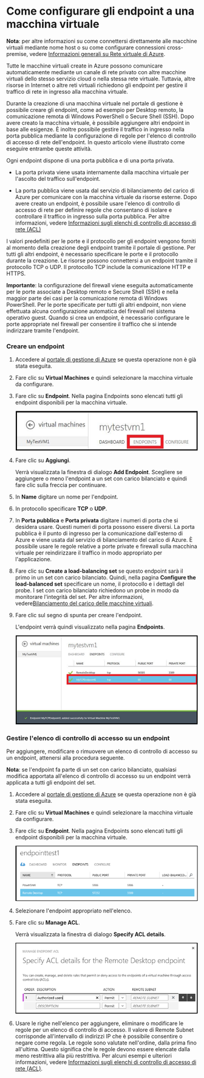 <properties writer="kathydav" editor="tysonn" manager="jeffreyg" />

# Come configurare gli endpoint a una macchina virtuale

**Nota**: per altre informazioni su come connettersi direttamente alle macchine virtuali mediante nome host o su come configurare connessioni cross-premise, vedere [Informazioni generali su Rete virtuale di Azure][Informazioni generali su Rete virtuale di Azure].

Tutte le macchine virtuali create in Azure possono comunicare automaticamente mediante un canale di rete privato con altre macchine virtuali dello stesso servizio cloud o nella stessa rete virtuale. Tuttavia, altre risorse in Internet o altre reti virtuali richiedono gli endpoint per gestire il traffico di rete in ingresso alla macchina virtuale.

Durante la creazione di una macchina virtuale nel portale di gestione è possibile creare gli endpoint, come ad esempio per Desktop remoto, la comunicazione remota di Windows PowerShell o Secure Shell (SSH). Dopo avere creato la macchina virtuale, è possibile aggiungere altri endpoint in base alle esigenze. È inoltre possibile gestire il traffico in ingresso nella porta pubblica mediante la configurazione di regole per l'elenco di controllo di accesso di rete dell'endpoint. In questo articolo viene illustrato come eseguire entrambe queste attività.

Ogni endpoint dispone di una porta pubblica e di una porta privata.

-   La porta privata viene usata internamente dalla macchina virtuale per l'ascolto del traffico sull'endpoint.

-   La porta pubblica viene usata dal servizio di bilanciamento del carico di Azure per comunicare con la macchina virtuale da risorse esterne. Dopo avere creato un endpoint, è possibile usare l'elenco di controllo di accesso di rete per definire regole che consentano di isolare e controllare il traffico in ingresso sulla porta pubblica. Per altre informazioni, vedere [Informazioni sugli elenchi di controllo di accesso di rete (ACL)][Informazioni sugli elenchi di controllo di accesso di rete (ACL)]

I valori predefiniti per le porte e il protocollo per gli endpoint vengono forniti al momento della creazione degli endpoint tramite il portale di gestione. Per tutti gli altri endpoint, è necessario specificare le porte e il protocollo durante la creazione. Le risorse possono connettersi a un endpoint tramite il protocollo TCP o UDP. Il protocollo TCP include la comunicazione HTTP e HTTPS.

**Importante**: la configurazione del firewall viene eseguita automaticamente per le porte associate a Desktop remoto e Secure Shell (SSH) e nella maggior parte dei casi per la comunicazione remota di Windows PowerShell. Per le porte specificate per tutti gli altri endpoint, non viene effettuata alcuna configurazione automatica del firewall nel sistema operativo guest. Quando si crea un endpoint, è necessario configurare le porte appropriate nel firewall per consentire il traffico che si intende indirizzare tramite l'endpoint.

### Creare un endpoint

1.  Accedere al [portale di gestione di Azure][portale di gestione di Azure] se questa operazione non è già stata eseguita.

2.  Fare clic su **Virtual Machines** e quindi selezionare la macchina virtuale da configurare.

3.  Fare clic su **Endpoint**. Nella pagina Endpoints sono elencati tutti gli endpoint disponibili per la macchina virtuale.

    ![Endpoint][Endpoint]

4.  Fare clic su **Aggiungi**.

    Verrà visualizzata la finestra di dialogo **Add Endpoint**. Scegliere se aggiungere o meno l'endpoint a un set con carico bilanciato e quindi fare clic sulla freccia per continuare.

5.  In **Name** digitare un nome per l'endpoint.

6.  In protocollo specificare **TCP** o **UDP**.

7.  In **Porta pubblica** e **Porta privata** digitare i numeri di porta che si desidera usare. Questi numeri di porta possono essere diversi. La porta pubblica è il punto di ingresso per la comunicazione dall'esterno di Azure e viene usata dal servizio di bilanciamento del carico di Azure. È possibile usare le regole relative a porte private e firewall sulla macchina virtuale per reindirizzare il traffico in modo appropriato per l'applicazione.

8.  Fare clic su **Create a load-balancing set** se questo endpoint sarà il primo in un set con carico bilanciato. Quindi, nella pagina **Configure the load-balanced set** specificare un nome, il protocollo e i dettagli del probe. I set con carico bilanciato richiedono un probe in modo da monitorare l'integrità del set. Per altre informazioni, vedere[Bilanciamento del carico delle macchine virtuali][Bilanciamento del carico delle macchine virtuali].

9.  Fare clic sul segno di spunta per creare l'endpoint.

    L'endpoint verrà quindi visualizzato nella pagina **Endpoints**.

    ![Creazione dell'endpoint completata][Creazione dell'endpoint completata]

### Gestire l'elenco di controllo di accesso su un endpoint

Per aggiungere, modificare o rimuovere un elenco di controllo di accesso su un endpoint, attenersi alla procedura seguente.

**Nota**: se l'endpoint fa parte di un set con carico bilanciato, qualsiasi modifica apportata all'elenco di controllo di accesso su un endpoint verrà applicata a tutti gli endpoint del set.

1.  Accedere al [portale di gestione di Azure][portale di gestione di Azure] se questa operazione non è già stata eseguita.

2.  Fare clic su **Virtual Machines** e quindi selezionare la macchina virtuale da configurare.

3.  Fare clic su **Endpoint**. Nella pagina Endpoints sono elencati tutti gli endpoint disponibili per la macchina virtuale.

    ![Elenco di controllo di accesso][Elenco di controllo di accesso]

4.  Selezionare l'endpoint appropriato nell'elenco.

5.  Fare clic su **Manage ACL**.

    Verrà visualizzata la finestra di dialogo **Specify ACL details**.

    ![Immissione dei dettagli sull'elenco di controllo di accesso][Immissione dei dettagli sull'elenco di controllo di accesso]

6.  Usare le righe nell'elenco per aggiungere, eliminare o modificare le regole per un elenco di controllo di accesso. Il valore di Remote Subnet corrisponde all'intervallo di indirizzi IP che è possibile consentire o negare come regola. Le regole sono valutate nell'ordine, dalla prima fino all'ultima. Questo significa che le regole devono essere elencate dalla meno restrittiva alla più restrittiva. Per alcuni esempi e ulteriori informazioni, vedere [Informazioni sugli elenchi di controllo di accesso di rete (ACL)][Informazioni sugli elenchi di controllo di accesso di rete (ACL)].

  [Informazioni generali su Rete virtuale di Azure]: http://go.microsoft.com/fwlink/p/?LinkID=294063
  [Informazioni sugli elenchi di controllo di accesso di rete (ACL)]: http://go.microsoft.com/fwlink/p/?LinkId=303816
  [portale di gestione di Azure]: http://manage.windowsazure.com
  [Endpoint]: ./media/howto-setup-endpoints/endpointswindows.png
  [Bilanciamento del carico delle macchine virtuali]: http://www.windowsazure.com/it-it/manage/windows/common-tasks/how-to-load-balance-virtual-machines/
  [Creazione dell'endpoint completata]: ./media/howto-setup-endpoints/endpointwindowsnew.png
  [Elenco di controllo di accesso]: ./media/howto-setup-endpoints/EndpointsShowsDefaultEndpointsForVM.PNG
  [Immissione dei dettagli sull'elenco di controllo di accesso]: ./media/howto-setup-endpoints/EndpointACLdetails.PNG
